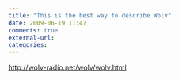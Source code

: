 ```yaml
---
title: "This is the best way to describe Wolv"
date: 2009-06-19 11:47
comments: true
external-url:
categories:
---
```

<http://wolv-radio.net/wolv/wolv.html>
